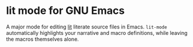 lit mode for GNU Emacs
======================

A major mode for editing [lit](https://github.com/cdosborn/lit) literate source
files in Emacs. `lit-mode` automatically highlights your narrative and macro
definitions, while leaving the macros themselves alone.

<!--
Local variables:
fill-column: 80
eval: (auto-fill-mode 1)
End:
-->
